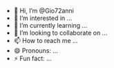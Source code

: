 - 👋 Hi, I’m @Gio72anni
- 👀 I’m interested in ...
- 🌱 I’m currently learning ...
- 💞️ I’m looking to collaborate on ...
- 📫 How to reach me ...
- 😄 Pronouns: ...
- ⚡ Fun fact: ...

<!---
Gio72anni/Gio72anni is a ✨ special ✨ repository because its `README.md` (this file) appears on your GitHub profile.
You can click the Preview link to take a look at your changes.
--->
